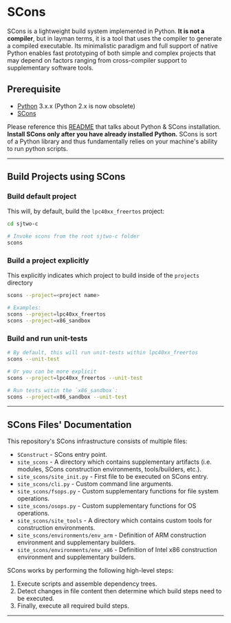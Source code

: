 # SCons

SCons is a lightweight build system implemented in Python. **It is not a compiler**, but in layman terms, it is a tool that uses the compiler to generate a compiled executable. Its minimalistic paradigm and full support of native Python enables fast prototyping of both simple and complex projects that may depend on factors ranging from cross-compiler support to supplementary software tools.

## Prerequisite

- [Python](https://www.python.org/) 3.x.x (Python 2.x is now obsolete)
- [SCons](https://pypi.org/project/scons/)

Please reference this [README](README-GETTING-STARTED.md) that talks about Python & SCons installation. **Install SCons only after you have already installed Python.** SCons is sort of a Python library and thus fundamentally relies on your machine's ability to run python scripts.

----

## Build Projects using SCons

### Build default project

This will, by default, build the `lpc40xx_freertos` project:
```bash
cd sjtwo-c

# Invoke scons from the root sjtwo-c folder
scons
```

### Build a project explicitly

This explicitly indicates which project to build inside of the `projects` directory
```bash
scons --project=<project name>

# Examples:
scons --project=lpc40xx_freertos
scons --project=x86_sandbox
```

### Build and run unit-tests

```bash
# By default, this will run unit-tests within lpc40xx_freertos
scons --unit-test

# Or you can be more explicit
scons --project=lpc40xx_freertos --unit-test

# Run tests witin the `x86_sandbox`:
scons --project=x86_sandbox --unit-test
```

----

## SCons Files' Documentation

This repository's SCons infrastructure consists of multiple files:

- `SConstruct` - SCons entry point.
- `site_scons` - A directory which contains supplementary artifacts (i.e. modules, SCons construction environments, tools/builders, etc.).
- `site_scons/site_init.py` - First file to be executed on SCons entry.
- `site_scons/cli.py` - Custom command line arguments.
- `site_scons/fsops.py` - Custom supplementary functions for file system operations.
- `site_scons/osops.py` - Custom supplementary functions for OS operations.
- `site_scons/site_tools` - A directory which contains custom tools for construction environments.
- `site_scons/environments/env_arm` - Definition of ARM construction environment and supplementary builders.
- `site_scons/environments/env_x86` - Definition of Intel x86 construction environment and supplementary builders.

SCons works by performing the following high-level steps:

1. Execute scripts and assemble dependency trees.
2. Detect changes in file content then determine which build steps need to be executed.
3. Finally, execute all required build steps.

---